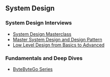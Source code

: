 ## System Design  

### System Design Interviews
* [System Design Masterclass](https://www.udemy.com/course-dashboard-redirect/?course_id=6054725)
* [Master System Design and Design Pattern](https://www.udemy.com/course/system-design-and-design-pattern-course/?kw=Master+system+design+and+de&src=sac)
* [Low Level Design from Basics to Advanced](https://www.udemy.com/course/lld-from-basics-to-advanced/?couponCode=CP130525)

### Fundamentals and Deep Dives
* [ByteByteGo Series](https://www.youtube.com/playlist?list=PLCRMIe5FDPsd0gVs500xeOewfySTsmEjf)
  
